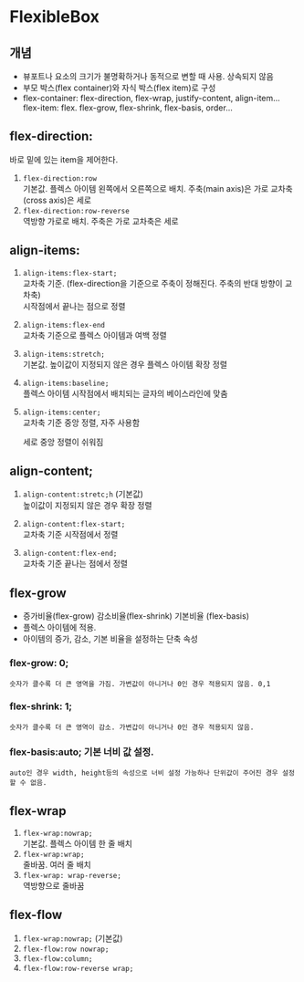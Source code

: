 # FlexibleBox
## 개념
* 뷰포트나 요소의 크기가 불명확하거나 동적으로 변할 때 사용.
상속되지 않음
* 부모 박스(flex container)와 자식 박스(flex item)로 구성
* flex-container: flex-direction, flex-wrap, justify-content, align-item...
flex-item: flex. flex-grow, flex-shrink, flex-basis, order...

## flex-direction:  
바로 밑에 있는 item을 제어한다.
1. `flex-direction:row`  
	기본값. 플렉스 아이템 왼쪽에서 오른쪽으로 배치. 주축(main axis)은 가로 교차축(cross axis)은 세로
1. `flex-direction:row-reverse`  
	역방향 가로로 배치. 주축은 가로 교차축은 세로

## align-items:
1. `align-items:flex-start;`  
	 교차축 기준. 
	 (flex-direction을 기준으로 주축이 정해진다. 주축의 반대 방향이 교차축)  
	 시작점에서 끝나는 점으로 정렬
2. `align-items:flex-end`    
	교차축 기준으로 플렉스 아이템과 여백 정렬
3. `align-items:stretch;`  
	기본값. 높이값이 지정되지 않은 경우 플렉스 아이템 확장 정렬
4. `align-items:baseline;`  
	플렉스 아이템 시작점에서 배치되는 글자의 베이스라인에 맞춤
5. `align-items:center;`  
	교차축 기준 중앙 정렬, 자주 사용함
	
	세로 중앙 정렬이 쉬워짐

## align-content;
1. `align-content:stretc;h` (기본값)  
높이값이 지정되지 않은 경우 확장 정렬 

2. `align-content:flex-start;`  
	교차축 기준 시작점에서 정렬
3. `align-content:flex-end;`  
	교차축 기준 끝나는 점에서 정렬

## flex-grow
* 증가비율(flex-grow) 감소비율(flex-shrink) 기본비율 (flex-basis) 
* 플렉스 아이템에 적용.
* 아이템의 증가, 감소, 기본 비율을 설정하는 단축 속성

### flex-grow: 0; 
	숫자가 클수록 더 큰 영역을 가짐. 가변값이 아니거나 0인 경우 적용되지 않음. 0,1
### flex-shrink: 1; 
	숫자가 클수록 더 큰 영역이 감소. 가변갑이 아니거나 0인 경우 적용되지 않음.
### flex-basis:auto; 기본 너비 값 설정.  
	auto인 경우 width, height등의 속성으로 너비 설정 가능하나 단위값이 주어진 경우 설정할 수 없음.


## flex-wrap  
1. `flex-wrap:nowrap;`  
	기본값. 플렉스 아이템 한 줄 배치
2.  `flex-wrap:wrap; `  
줄바꿈. 여러 줄 배치
3.  `flex-wrap: wrap-reverse;`  
 역방향으로 줄바꿈

## flex-flow
1. `flex-wrap:nowrap;` (기본값)
2. `flex-flow:row nowrap;`
3. `flex-flow:column;`
4. `flex-flow:row-reverse wrap;`